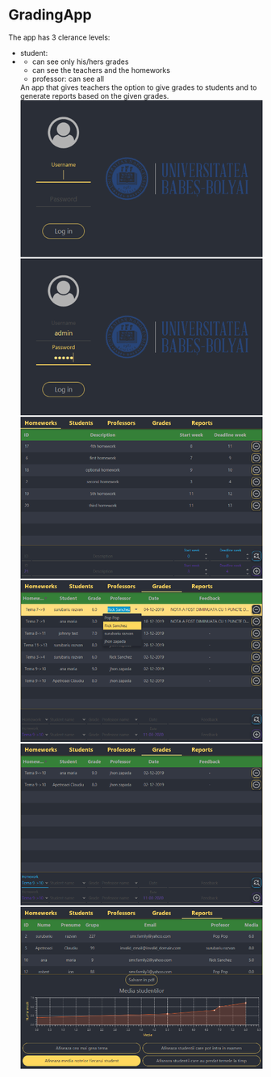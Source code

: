 # GradingApp

The app has 3 clerance levels:
  <ul>
    <li>student:</li>
    <li>
      <ul>
        <li>can see only his/hers grades</li>
        <li>can see the teachers and the homeworks</li>
    <li>professor:
      can see all
    </li>
    </li>
  </ul>
An app that gives teachers the option to give grades to students and to generate reports based on the given grades.

<img src="images/login1.png">

<img src="images/login2.png">

<img src="images/homework_tab.png">

<img src="images/auto-complete.png">

<img src="images/search_bar.png">

<img src="images/reports_tab.png">
